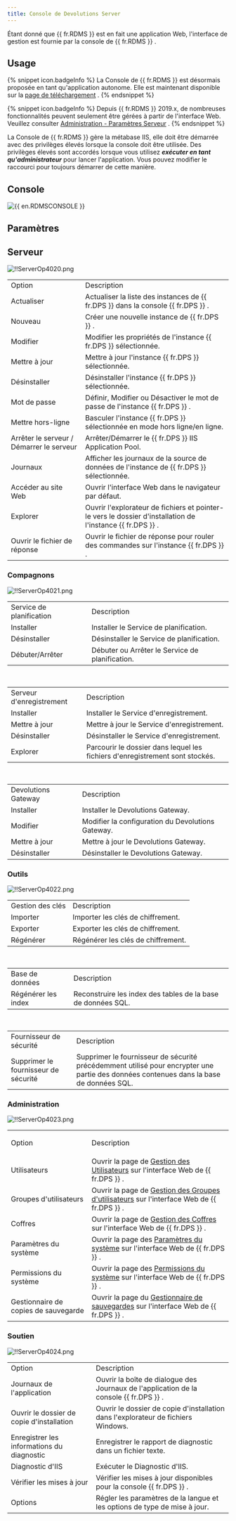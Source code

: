 ```yaml
---
title: Console de Devolutions Server
---
```

Étant donné que {{ fr.RDMS }} est en fait une application Web, l'interface de gestion est fournie par la console de {{ fr.RDMS }} .  

## Usage 

{% snippet icon.badgeInfo %} 
La Console de {{ fr.RDMS }} est désormais proposée en tant qu'application autonome. Elle est maintenant disponible sur la [page de téléchargement](https://server.devolutions.net/fr/home/download) . 
{% endsnippet %}
 
{% snippet icon.badgeInfo %} 
Depuis {{ fr.RDMS }} 2019.x, de nombreuses fonctionnalités peuvent seulement être gérées à partir de l'interface Web. Veuillez consulter [Administration - Paramètres Serveur](/fr/server/web-interface/administration/configuration/server-settings/) . 
{% endsnippet %}
 
La Console de {{ fr.RDMS }} gère la métabase IIS, elle doit être démarrée avec des privilèges élevés lorsque la console doit être utilisée. Des privilèges élevés sont accordés lorsque vous utilisez ***exécuter en tant qu'administrateur*** pour lancer l'application. Vous pouvez modifier le raccourci pour toujours démarrer de cette manière.  

## Console 

![{{ en.RDMSCONSOLE }}](/img/fr/server/ServerOp8005.png) 

## Paramètres 

## Serveur 

![!!ServerOp4020.png](/img/fr/server/ServerOp4020.png)

<table>
	<tr>
		<td>
Option 
		</td>
		<td>
Description 
		</td>
	</tr>
	<tr>
		<td>
Actualiser 
		</td>
		<td>
Actualiser la liste des instances de {{ fr.DPS }} dans la console {{ fr.DPS }} . 
		</td>
	</tr>
	<tr>
		<td>
Nouveau 
		</td>
		<td>
Créer une nouvelle instance de {{ fr.DPS }} . 
		</td>
	</tr>
	<tr>
		<td>
Modifier 
		</td>
		<td>
Modifier les propriétés de l'instance {{ fr.DPS }} sélectionnée. 
		</td>
	</tr>
	<tr>
		<td>
Mettre à jour 
		</td>
		<td>
Mettre à jour l'instance {{ fr.DPS }} sélectionnée. 
		</td>
	</tr>
	<tr>
		<td>
Désinstaller 
		</td>
		<td>
Désinstaller l'instance {{ fr.DPS }} sélectionnée. 
		</td>
	</tr>
	<tr>
		<td>
Mot de passe 
		</td>
		<td>
Définir, Modifier ou Désactiver le mot de passe de l'instance {{ fr.DPS }} . 
		</td>
	</tr>
	<tr>
		<td>
Mettre hors-ligne 
		</td>
		<td>
Basculer l'instance {{ fr.DPS }} sélectionnée en mode hors ligne/en ligne. 
		</td>
	</tr>
	<tr>
		<td>
Arrêter le serveur / Démarrer le serveur 
		</td>
		<td>
Arrêter/Démarrer le {{ fr.DPS }} IIS Application Pool. 
		</td>
	</tr>
	<tr>
		<td>
Journaux 
		</td>
		<td>
Afficher les journaux de la source de données de l'instance de {{ fr.DPS }} sélectionnée. 
		</td>
	</tr>
	<tr>
		<td>
Accéder au site Web 
		</td>
		<td>
Ouvrir l'interface Web dans le navigateur par défaut. 
		</td>
	</tr>
	<tr>
		<td>
Explorer 
		</td>
		<td>
Ouvrir l'explorateur de fichiers et pointer-le vers le dossier d'installation de l'instance {{ fr.DPS }} . 
		</td>
	</tr>
	<tr>
		<td>
Ouvrir le fichier de réponse 
		</td>
		<td>
Ouvrir le fichier de réponse pour rouler des commandes sur l'instance {{ fr.DPS }} . 
		</td>
	</tr>
</table>

### Compagnons 

![!!ServerOp4021.png](/img/fr/server/ServerOp4021.png)

<table>
	<tr>
		<td>
Service de planification 
		</td>
		<td>
Description 
		</td>
	</tr>
	<tr>
		<td>
Installer 
		</td>
		<td>
Installer le Service de planification. 
		</td>
	</tr>
	<tr>
		<td>
Désinstaller 
		</td>
		<td>
Désinstaller le Service de planification. 
		</td>
	</tr>
	<tr>
		<td>
Débuter/Arrêter 
		</td>
		<td>
Débuter ou Arrêter le Service de planification. 
		</td>
    </tr>
</table>
  <br>
  
<table>
	<tr>
		<td>
Serveur d'enregistrement 
		</td>
		<td>
Description 
		</td>
	</tr>
	<tr>
		<td>
Installer 
		</td>
		<td>
Installer le Service d'enregistrement. 
		</td>
	</tr>
	<tr>
		<td>
Mettre à jour 
		</td>
		<td>
Mettre à jour le Service d'enregistrement. 
		</td>
	</tr>
	<tr>
		<td>
Désinstaller 
		</td>
		<td>
Désinstaller le Service d'enregistrement. 
		</td>
	</tr>
	<tr>
		<td>
Explorer 
		</td>
		<td>
Parcourir le dossier dans lequel les fichiers d'enregistrement sont stockés. 
		</td>
	</tr>
</table>
  <br>
  
<table>
	<tr>
		<td>
Devolutions Gateway 
		</td>
		<td>
Description 
		</td>
	</tr>
	<tr>
		<td>
Installer 
		</td>
		<td>
Installer le Devolutions Gateway. 
		</td>
	</tr>
	<tr>
		<td>
Modifier 
		</td>
		<td>
Modifier la configuration du Devolutions Gateway. 
		</td>
	</tr>
	<tr>
		<td>
Mettre à jour 
		</td>
		<td>
Mettre à jour le Devolutions Gateway. 
		</td>
	</tr>
	<tr>
		<td>
Désinstaller 
		</td>
		<td>
Désinstaller le Devolutions Gateway. 
		</td>
	</tr>
</table>

### Outils

![!!ServerOp4022.png](/img/fr/server/ServerOp4022.png) 

<table>
	<tr>
		<td>
Gestion des clés 
		</td>
		<td>
Description 
		</td>
	</tr>
	<tr>
		<td>
Importer 
		</td>
		<td>
Importer les clés de chiffrement. 
		</td>
	</tr>
	<tr>
		<td>
Exporter 
		</td>
		<td>
Exporter les clés de chiffrement. 
		</td>
	</tr>
	<tr>
		<td>
Régénérer 
		</td>
		<td>
Régénérer les clés de chiffrement. 
		</td>
	</tr>
</table>
<br>

<table>
	<tr>
		<td>
Base de données 
		</td>
		<td>
Description 
		</td>
	</tr>
	<tr>
		<td>
Régénérer les index 
		</td>
		<td>
Reconstruire les index des tables de la base de données SQL. 
		</td>
	</tr>
</table>
<br>

<table>
	<tr>
		<td>
Fournisseur de sécurité 
		</td>
		<td>
Description 
		</td>
	</tr>
	<tr>
		<td>
Supprimer le fournisseur de sécurité 
		</td>
		<td>
Supprimer le fournisseur de sécurité précédemment utilisé pour encrypter une partie des données contenues dans la base de données SQL. 
		</td>
	</tr>
</table>

### Administration 

![!!ServerOp4023.png](/img/fr/server/ServerOp4023.png) 

<table>
		<td>

Option 
		</td>
		<td>
Description 
		</td>
	</tr>
	<tr>
		<td>
Utilisateurs 
		</td>
		<td>
Ouvrir la page de [Gestion des Utilisateurs](/fr/server/web-interface/administration/security-management/users/) sur l'interface Web de {{ fr.DPS }} . 
		</td>
	</tr>
	<tr>
		<td>
Groupes d'utilisateurs 
		</td>
		<td>
Ouvrir la page de [Gestion des Groupes d'utilisateurs](/fr/server/web-interface/administration/security-management/user-groups/) sur l'interface Web de {{ fr.DPS }} . 
		</td>
	</tr>
	<tr>
		<td>
Coffres 
		</td>
		<td>
Ouvrir la page de [Gestion des Coffres](/fr/server/web-interface/administration/security-management/vaults/) sur l'interface Web de {{ fr.DPS }} . 
		</td>
	</tr>
	<tr>
		<td>
Paramètres du système 
		</td>
		<td>
Ouvrir la page des [Paramètres du système](/fr/server/web-interface/administration/configuration/system-settings/) sur l'interface Web de {{ fr.DPS }} . 
		</td>
	</tr>
	<tr>
		<td>
Permissions du système 
		</td>
		<td>
Ouvrir la page des [Permissions du système](/fr/server/web-interface/administration/configuration/system-permissions/) sur l'interface Web de {{ fr.DPS }} . 
		</td>
	</tr>
	<tr>
		<td>
Gestionnaire de copies de sauvegarde 
		</td>
		<td>
Ouvrir la page du [Gestionnaire de sauvegardes](/fr/server/web-interface/administration/backup/backup-manager/) sur l'interface Web de {{ fr.DPS }} . 
		</td>
	</tr>
</table>

### Soutien 

![!!ServerOp4024.png](/img/fr/server/ServerOp4024.png) 

<table>
	<tr>
		<td>
Option 
		</td>
		<td>
Description 
		</td>
	</tr>
	<tr>
		<td>
Journaux de l'application 
		</td>
		<td>
Ouvrir la boîte de dialogue des Journaux de l'application de la console {{ fr.DPS }} . 
		</td>
	</tr>
	<tr>
		<td>
Ouvrir le dossier de copie d'installation 
		</td>
		<td>
Ouvrir le dossier de copie d'installation dans l'explorateur de fichiers Windows. 
		</td>
	</tr>
	<tr>
		<td>
Enregistrer les informations du diagnostic 
		</td>
		<td>
Enregistrer le rapport de diagnostic dans un fichier texte. 
		</td>
	</tr>
	<tr>
		<td>
Diagnostic d'IIS 
		</td>
		<td>
Exécuter le Diagnostic d'IIS. 
		</td>
	</tr>
	<tr>
		<td>
Vérifier les mises à jour 
		</td>
		<td>
Vérifier les mises à jour disponibles pour la console {{ fr.DPS }} . 
		</td>
	</tr>
	<tr>
		<td>
Options 
		</td>
		<td>
Régler les paramètres de la langue et les options de type de mise à jour. 
		</td>
	</tr>
</table>



